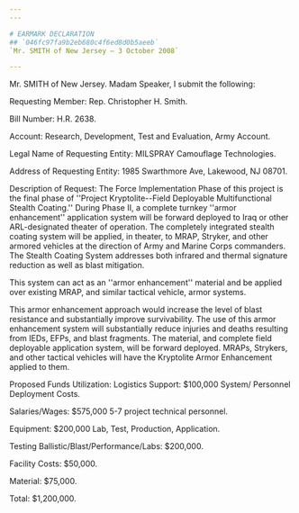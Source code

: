 ```yaml
---
---

# EARMARK DECLARATION
## `046fc97fa9b2eb680c4f6ed8d0b5aeeb`
`Mr. SMITH of New Jersey — 3 October 2008`

---
```



Mr. SMITH of New Jersey. Madam Speaker, I submit the following:

Requesting Member: Rep. Christopher H. Smith.

Bill Number: H.R. 2638.

Account: Research, Development, Test and Evaluation, Army Account.

Legal Name of Requesting Entity: MILSPRAY Camouflage Technologies.

Address of Requesting Entity: 1985 Swarthmore Ave, Lakewood, NJ 
08701.

Description of Request: The Force Implementation Phase of this 
project is the final phase of ''Project Kryptolite--Field Deployable 
Multifunctional Stealth Coating.'' During Phase II, a complete turnkey 
''armor enhancement'' application system will be forward deployed to 
Iraq or other ARL-designated theater of operation. The completely 
integrated stealth coating system will be applied, in theater, to MRAP, 
Stryker, and other armored vehicles at the direction of Army and Marine 
Corps commanders. The Stealth Coating System addresses both infrared 
and thermal signature reduction as well as blast mitigation.

This system can act as an ''armor enhancement'' material and be 
applied over existing MRAP, and similar tactical vehicle, armor 
systems.

This armor enhancement approach would increase the level of blast 
resistance and substantially improve survivability. The use of this 
armor enhancement system will substantially reduce injuries and deaths 
resulting from IEDs, EFPs, and blast fragments. The material, and 
complete field deployable application system, will be forward deployed. 
MRAPs, Strykers, and other tactical vehicles will have the Kryptolite 
Armor Enhancement applied to them.



Proposed Funds Utilization: Logistics Support: $100,000 System/
Personnel Deployment Costs.

Salaries/Wages: $575,000 5-7 project technical personnel.

Equipment: $200,000 Lab, Test, Production, Application.

Testing Ballistic/Blast/Performance/Labs: $200,000.

Facility Costs: $50,000.

Material: $75,000.

Total: $1,200,000.
